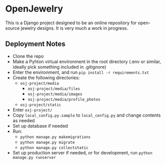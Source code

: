 # OpenJewelry

This is a Django project designed to be an online repository for open-source jewelry designs. It is very much a work in progress.

## Deployment Notes
- Clone the repo
- Make a Pyhton virtual environment in the root directory (.env or similar, ideally pick something included in .gitignore)
- Enter the environment, and run `pip install -r requirements.txt`
- Create the following directories:
  - `osj-project/media`
    - `osj-project/media/files`
    - `osj-project/media/images`
    - `osj-project/media/profile_photos`
  - `osj-project/static`
- Enter `osj-project/`
- Copy `local_config.py.sample` to `local_config.py` and change contents as needed
- Set up database if needed
- Run:
  - `python manage.py makemigrations`
  - `python manage.py migrate`
  - `python manage.py collectstatic`
 - Set up production server if needed, or for development, run `python manage.py runserver`
 
